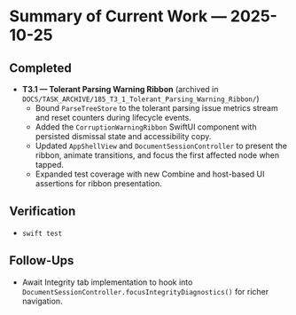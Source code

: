 # Summary of Current Work — 2025-10-25

## Completed
- **T3.1 — Tolerant Parsing Warning Ribbon** (archived in `DOCS/TASK_ARCHIVE/185_T3_1_Tolerant_Parsing_Warning_Ribbon/`)
  - Bound `ParseTreeStore` to the tolerant parsing issue metrics stream and reset counters during lifecycle events.
  - Added the `CorruptionWarningRibbon` SwiftUI component with persisted dismissal state and accessibility copy.
  - Updated `AppShellView` and `DocumentSessionController` to present the ribbon, animate transitions, and focus the first affected node when tapped.
  - Expanded test coverage with new Combine and host-based UI assertions for ribbon presentation.

## Verification
- `swift test`

## Follow-Ups
- Await Integrity tab implementation to hook into `DocumentSessionController.focusIntegrityDiagnostics()` for richer navigation.
